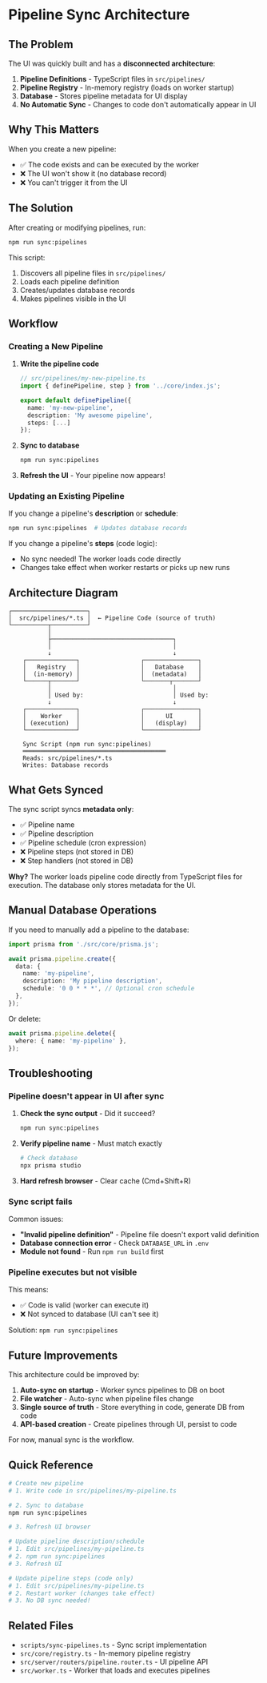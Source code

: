 # Pipeline Sync Architecture

## The Problem

The UI was quickly built and has a **disconnected architecture**:

1. **Pipeline Definitions** - TypeScript files in `src/pipelines/`
2. **Pipeline Registry** - In-memory registry (loads on worker startup)
3. **Database** - Stores pipeline metadata for UI display
4. **No Automatic Sync** - Changes to code don't automatically appear in UI

## Why This Matters

When you create a new pipeline:
- ✅ The code exists and can be executed by the worker
- ❌ The UI won't show it (no database record)
- ❌ You can't trigger it from the UI

## The Solution

After creating or modifying pipelines, run:

```bash
npm run sync:pipelines
```

This script:
1. Discovers all pipeline files in `src/pipelines/`
2. Loads each pipeline definition
3. Creates/updates database records
4. Makes pipelines visible in the UI

## Workflow

### Creating a New Pipeline

1. **Write the pipeline code**
   ```typescript
   // src/pipelines/my-new-pipeline.ts
   import { definePipeline, step } from '../core/index.js';

   export default definePipeline({
     name: 'my-new-pipeline',
     description: 'My awesome pipeline',
     steps: [...]
   });
   ```

2. **Sync to database**
   ```bash
   npm run sync:pipelines
   ```

3. **Refresh the UI** - Your pipeline now appears!

### Updating an Existing Pipeline

If you change a pipeline's **description** or **schedule**:

```bash
npm run sync:pipelines  # Updates database records
```

If you change a pipeline's **steps** (code logic):
- No sync needed! The worker loads code directly
- Changes take effect when worker restarts or picks up new runs

## Architecture Diagram

```
┌─────────────────────┐
│  src/pipelines/*.ts │  ← Pipeline Code (source of truth)
└──────────┬──────────┘
           │
           ├──────────────────────────────────┐
           │                                  │
           ↓                                  ↓
    ┌──────────────┐                 ┌───────────────┐
    │   Registry   │                 │   Database    │
    │  (in-memory) │                 │  (metadata)   │
    └──────┬───────┘                 └───────┬───────┘
           │                                  │
           │ Used by:                         │ Used by:
           ↓                                  ↓
    ┌──────────────┐                 ┌───────────────┐
    │    Worker    │                 │      UI       │
    │ (execution)  │                 │   (display)   │
    └──────────────┘                 └───────────────┘

    Sync Script (npm run sync:pipelines)
    ════════════════════════════════════════
    Reads: src/pipelines/*.ts
    Writes: Database records
```

## What Gets Synced

The sync script syncs **metadata only**:

- ✅ Pipeline name
- ✅ Pipeline description
- ✅ Pipeline schedule (cron expression)
- ❌ Pipeline steps (not stored in DB)
- ❌ Step handlers (not stored in DB)

**Why?** The worker loads pipeline code directly from TypeScript files for execution. The database only stores metadata for the UI.

## Manual Database Operations

If you need to manually add a pipeline to the database:

```typescript
import prisma from './src/core/prisma.js';

await prisma.pipeline.create({
  data: {
    name: 'my-pipeline',
    description: 'My pipeline description',
    schedule: '0 0 * * *', // Optional cron schedule
  },
});
```

Or delete:

```typescript
await prisma.pipeline.delete({
  where: { name: 'my-pipeline' },
});
```

## Troubleshooting

### Pipeline doesn't appear in UI after sync

1. **Check the sync output** - Did it succeed?
   ```bash
   npm run sync:pipelines
   ```

2. **Verify pipeline name** - Must match exactly
   ```bash
   # Check database
   npx prisma studio
   ```

3. **Hard refresh browser** - Clear cache (Cmd+Shift+R)

### Sync script fails

Common issues:

- **"Invalid pipeline definition"** - Pipeline file doesn't export valid definition
- **Database connection error** - Check `DATABASE_URL` in `.env`
- **Module not found** - Run `npm run build` first

### Pipeline executes but not visible

This means:
- ✅ Code is valid (worker can execute it)
- ❌ Not synced to database (UI can't see it)

Solution: `npm run sync:pipelines`

## Future Improvements

This architecture could be improved by:

1. **Auto-sync on startup** - Worker syncs pipelines to DB on boot
2. **File watcher** - Auto-sync when pipeline files change
3. **Single source of truth** - Store everything in code, generate DB from code
4. **API-based creation** - Create pipelines through UI, persist to code

For now, manual sync is the workflow.

## Quick Reference

```bash
# Create new pipeline
# 1. Write code in src/pipelines/my-pipeline.ts

# 2. Sync to database
npm run sync:pipelines

# 3. Refresh UI browser

# Update pipeline description/schedule
# 1. Edit src/pipelines/my-pipeline.ts
# 2. npm run sync:pipelines
# 3. Refresh UI

# Update pipeline steps (code only)
# 1. Edit src/pipelines/my-pipeline.ts
# 2. Restart worker (changes take effect)
# 3. No DB sync needed!
```

## Related Files

- `scripts/sync-pipelines.ts` - Sync script implementation
- `src/core/registry.ts` - In-memory pipeline registry
- `src/server/routers/pipeline.router.ts` - UI pipeline API
- `src/worker.ts` - Worker that loads and executes pipelines
